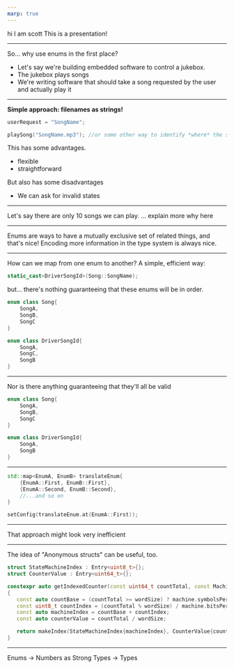 ```yaml
---
marp: true
---
```

hi
I am scott
This is a presentation!

---

So... why use enums in the first place?
- Let's say we're building embedded software to control a jukebox.
- The jukebox plays songs
- We're writing software that should take a song requested by the user and actually play it

---

**Simple approach: filenames as strings!**
```cpp
userRequest = "SongName";

playSong("SongName.mp3"); //or some other way to identify *where* the song is
```

This has some advantages.
- flexible
- straightforward

But also has some disadvantages
- We can ask for invalid states

---

Let's say there are only 10 songs we can play.
... explain more why here

---

Enums are ways to have a mutually exclusive set of related things, and that's nice!
Encoding more information in the type system is always nice.

---

How can we map from one enum to another?
A simple, efficient way:
```cpp
static_cast<DriverSongId>(Song::SongName);
```

but... there's nothing guaranteeing that these enums will be in order.

```cpp
enum class Song{
    SongA,
    SongB,
    SongC
}

enum class DriverSongId{
    SongA,
    SongC,
    SongB
}
```

---

Nor is there anything guaranteeing that they'll all be valid

```cpp
enum class Song{
    SongA,
    SongB,
    SongC
}

enum class DriverSongId{
    SongA,
    SongB
}
```


---

```cpp
std::map<EnumA, EnumB> translateEnum{
    {EnumA::First, EnumB::First},
    {EnumA::Second, EnumB::Second},
    //...and so on
}
```

```cpp
setConfig(translateEnum.at(EnumA::First));
```

---

That approach might look very inefficient

---

The idea of "Anonymous structs" can be useful, too.

```cpp
struct StateMachineIndex : Entry<uint8_t>{};
struct CounterValue : Entry<uint64_t>{};

constexpr auto getIndexedCounter(const uint64_t countTotal, const MachineMetadata& machine)
{
   const auto countBase = (countTotal >= wordSize) ? machine.symbolsPerWord : 0;
   const uint8_t countIndex = (countTotal % wordSize) / machine.bitsPerSymbol;
   const auto machineIndex = countBase + countIndex;
   const auto counterValue = countTotal / wordSize;

   return makeIndex(StateMachineIndex{machineIndex}, CounterValue{counterValue});
}
```

---

Enums -> Numbers
as
Strong Types -> Types